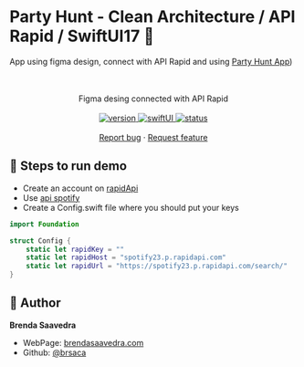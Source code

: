 # Party Hunt - Clean Architecture / API Rapid / SwiftUI17 👋

App using figma design, connect with API Rapid and using [Party Hunt App](https://www.figma.com/file/6kp9ovDTJKRJsc0aDcd1Uc/Party-Hunt-App-(Community)?node-id=1%3A8&mode=dev))
<p align="center">
<a href="#">
<!-- <img src="images/" align="center" width=50%> -->
</a> 
<br><br>
     Figma desing connected with API Rapid
    <br><br>
  <a href="#">
    <img alt="version" src="https://img.shields.io/badge/Version-v1.0-red.svg" />
  </a>
  <a href="#">
    <img alt="swiftUI" src="https://img.shields.io/badge/SwiftUI-17-blue.svg" />
  </a>
  <a href="#">
    <img alt="status" src="https://img.shields.io/badge/status-inprogress-yellow.svg" />
  </a>
  <br>
    <br>
    <a href="https://github.com/brsaca/PartyHunt/issues/new">Report bug</a>
    ·
    <a href="https://github.com/brsaca/PartyHunt/issues/new">Request feature</a>
</p>

## 📝 Steps to run demo
- Create an account on [rapidApi](https://rapidapi.com)
- Use [api spotify](https://rapidapi.com/Glavier/api/spotify23/)
- Create a Config.swift file where you should put your keys
```swift
import Foundation

struct Config {
    static let rapidKey = ""
    static let rapidHost = "spotify23.p.rapidapi.com"
    static let rapidUrl = "https://spotify23.p.rapidapi.com/search/"
}
```

## 👤 Author

**Brenda Saavedra**

- WebPage: [brendasaavedra.com](http://brendasaavedra.com)
- Github: [@brsaca](https://github.com/brsaca/)
